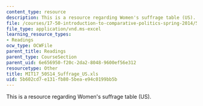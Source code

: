```yaml
---
content_type: resource
description: This is a resource regarding Women's suffrage table (US).
file: /courses/17-50-introduction-to-comparative-politics-spring-2014/5b602cd7e131fb805beae94c0199bb5b_MIT17_50S14_Suffrage_US.xls
file_type: application/vnd.ms-excel
learning_resource_types:
- Readings
ocw_type: OCWFile
parent_title: Readings
parent_type: CourseSection
parent_uid: 6e656950-f20c-2da2-8048-9600ef56e312
resourcetype: Other
title: MIT17_50S14_Suffrage_US.xls
uid: 5b602cd7-e131-fb80-5bea-e94c0199bb5b
---
```

This is a resource regarding Women's suffrage table (US).

